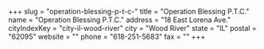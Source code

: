 +++
slug = "operation-blessing-p-t-c-"
title = "Operation Blessing P.T.C."
name = "Operation Blessing P.T.C."
address = "18 East Lorena Ave."
cityIndexKey = "city-il-wood-river"
city = "Wood River"
state = "IL"
postal = "62095"
website = ""
phone = "618-251-5683"
fax = ""
+++
